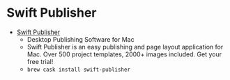 # Swift Publisher
- [Swift Publisher](https://www.belightsoft.com/swift-publisher/)
  -  Desktop Publishing Software for Mac
  - Swift Publisher is an easy publishing and page layout application for Mac. Over 500 project templates, 2000+ images included. Get your free trial!
  - `brew cask install swift-publisher`
